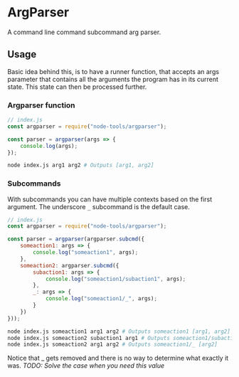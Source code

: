 # ArgParser

A command line command subcommand arg parser.

## Usage

Basic idea behind this, is to have a runner function, that accepts an args parameter that contains all the arguments the program has in its current state.
This state can then be processed further.

### Argparser function

```js
// index.js
const argparser = require("node-tools/argparser");

const parser = argparser(args => {
    console.log(args);
});
```

```bash
node index.js arg1 arg2 # Outputs [arg1, arg2]
```

### Subcommands

With subcommands you can have multiple contexts based on the first argument.
The underscore `_` subcommand is the default case.

```js
// index.js
const argparser = require("node-tools/argparser");

const parser = argparser(argparser.subcmd({
    someaction1: args => {
        console.log("someaction1", args);
    },
    someaction2: argparser.subcmd({
        subaction1: args => {
            console.log("someaction1/subaction1", args);
        },
        _: args => {
            console.log("someaction1/_", args);
        }
    })
}));
```

```bash
node index.js someaction1 arg1 arg2 # Outputs someaction1 [arg1, arg2]
node index.js someaction2 subaction1 arg1 # Outputs someaction1/subaction1 [arg1]
node index.js someaction2 arg1 arg2 # Outputs someaction1/_ [arg2]
```

Notice that _ gets removed and there is no way to determine what exactly it was. 
*TODO: Solve the case when you need this value*

